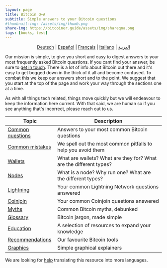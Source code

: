 ```yaml
---
layout: page
title: Bitcoin Q+A
subtitle: Simple answers to your Bitcoin questions
#thumbnail-img: /assets/img/thumb.png
share-img: https://bitcoiner.guide/assets/img/shareqna.png
tags: [books, test]
---
```


<p align="center">
  <a href="/qna/de">Deutsch</a> |
  <a href="/qna/es">Español</a> |
  <a href="/qna/fr">Français</a> |
  <a href="/qna/it">Italiano</a> |
  <a href="https://bitcoinarabic.org/bitcoin-qna/">العربية</a>
</p>

Our mission is simple, to give you short and easy to digest answers to your most frequently asked Bitcoin questions. If you cant find your answer, be sure to [get in touch](/contact). There is a lot of info about Bitcoin out there and it's easy to get bogged down in the thick of it all and become confused. To combat this we keep our answers short and to the point. We suggest that you start at the top of the page and work your way through the sections one at a time.

As with all things tech related, things move quickly but we will endeavour to keep the information here current. With that said, we are human so if you see anything that's incorrect, please reach out to us.
​

| Topic                                                   | Description                                                                        |
|---------------------------------------------------------|------------------------------------------------------------------------------------|
| [Common questions](/qna/common)  | Answers to your most common Bitcoin questions                                      |
| [Common mistakes](/qna/mistakes) | We spell out the most common pitfalls to help you avoid them                       |
| [Wallets](/qna/wallets)          | What are wallets? What are they for? What are the different types?                 |
| [Nodes](/qna/nodes)              | What is a node? Why run one? What are the different types?                         |
| [Lightning](/qna/lightning)      | Your common Lightning Network questions answered                                   |
| [Coinjoin](/qna/coinjoin)      | Your common Coinjoin questions answered                                            |
| [Myths](/qna/myths)              | Common Bitcoin myths, debunked                                                     |
| [Glossary](/qna/glossary)        | Bitcoin jargon, made simple                                                        |
| [Education](/qna/education)      | A selection of resources to expand your knowledge                                  |
| [Recommendations](/qna/recommendations)      | Our favourite Bitcoin tools                                            |
| [Graphics](/graphics)            | Simple graphical explainers                                                        |


We are looking for [help](/contact) translating this resource into more languages. 






